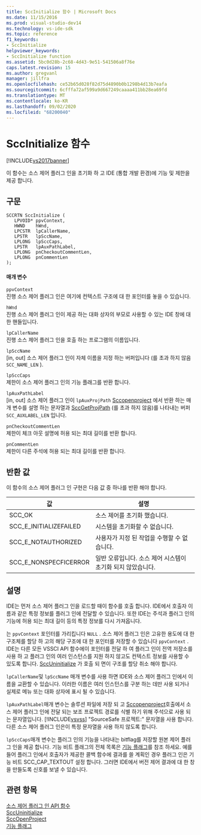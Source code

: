 ```yaml
---
title: SccInitialize 함수 | Microsoft Docs
ms.date: 11/15/2016
ms.prod: visual-studio-dev14
ms.technology: vs-ide-sdk
ms.topic: reference
f1_keywords:
- SccInitialize
helpviewer_keywords:
- SccInitialize function
ms.assetid: 5bc0d28b-2c68-4d43-9e51-541506a8f76e
caps.latest.revision: 15
ms.author: gregvanl
manager: jillfra
ms.openlocfilehash: ce52b65d028f82d75d4890b0b1298b4d13b7eafa
ms.sourcegitcommit: 6cfffa72af599a9d667249caaaa411bb28ea69fd
ms.translationtype: MT
ms.contentlocale: ko-KR
ms.lasthandoff: 09/02/2020
ms.locfileid: "68200040"
---
```

# <a name="sccinitialize-function"></a>SccInitialize 함수
[!INCLUDE[vs2017banner](../includes/vs2017banner.md)]

이 함수는 소스 제어 플러그 인을 초기화 하 고 IDE (통합 개발 환경)에 기능 및 제한을 제공 합니다.  
  
## <a name="syntax"></a>구문  
  
```cpp#  
SCCRTN SccInitialize (  
   LPVOID* ppvContext,  
   HWND    hWnd,  
   LPCSTR  lpCallerName,  
   LPSTR   lpSccName,  
   LPLONG  lpSccCaps,  
   LPSTR   lpAuxPathLabel,  
   LPLONG  pnCheckoutCommentLen,  
   LPLONG  pnCommentLen  
);  
```  
  
#### <a name="parameters"></a>매개 변수  
 `ppvContext`  
 진행 소스 제어 플러그 인은 여기에 컨텍스트 구조에 대 한 포인터를 놓을 수 있습니다.  
  
 `hWnd`  
 진행 소스 제어 플러그 인이 제공 하는 대화 상자의 부모로 사용할 수 있는 IDE 창에 대 한 핸들입니다.  
  
 `lpCallerName`  
 진행 소스 제어 플러그 인을 호출 하는 프로그램의 이름입니다.  
  
 `lpSccName`  
 [in, out] 소스 제어 플러그 인이 자체 이름을 지정 하는 버퍼입니다 (를 초과 하지 않음 `SCC_NAME_LEN` ).  
  
 `lpSccCaps`  
 제한이 소스 제어 플러그 인의 기능 플래그를 반환 합니다.  
  
 `lpAuxPathLabel`  
 [in, out] 소스 제어 플러그 인이 `lpAuxProjPath` [Sccopenproject](../extensibility/sccopenproject-function.md) 에서 반환 하는 매개 변수를 설명 하는 문자열과 [SccGetProjPath](../extensibility/sccgetprojpath-function.md) (를 초과 하지 않음)를 나타내는 버퍼 `SCC_AUXLABEL_LEN` 입니다.  
  
 `pnCheckoutCommentLen`  
 제한이 체크 아웃 설명에 허용 되는 최대 길이를 반환 합니다.  
  
 `pnCommentLen`  
 제한이 다른 주석에 허용 되는 최대 길이를 반환 합니다.  
  
## <a name="return-value"></a>반환 값  
 이 함수의 소스 제어 플러그 인 구현은 다음 값 중 하나를 반환 해야 합니다.  
  
|값|설명|  
|-----------|-----------------|  
|SCC_OK|소스 제어를 초기화 했습니다.|  
|SCC_E_INITIALIZEFAILED|시스템을 초기화할 수 없습니다.|  
|SCC_E_NOTAUTHORIZED|사용자가 지정 된 작업을 수행할 수 없습니다.|  
|SCC_E_NONSPECFICERROR|일반 오류입니다. 소스 제어 시스템이 초기화 되지 않았습니다.|  
  
## <a name="remarks"></a>설명  
 IDE는 먼저 소스 제어 플러그 인을 로드할 때이 함수를 호출 합니다. IDE에서 호출자 이름과 같은 특정 정보를 플러그 인에 전달할 수 있습니다. 또한 IDE는 주석과 플러그 인의 기능에 허용 되는 최대 길이 등의 특정 정보를 다시 가져옵니다.  
  
 는 `ppvContext` 포인터를 가리킵니다 `NULL` . 소스 제어 플러그 인은 고유한 용도에 대 한 구조체를 할당 하 고의 해당 구조에 대 한 포인터를 저장할 수 있습니다 `ppvContext` . IDE는 다른 모든 VSSCI API 함수에이 포인터를 전달 하 여 플러그 인이 전역 저장소를 사용 하 고 플러그 인의 여러 인스턴스를 지원 하지 않고도 컨텍스트 정보를 사용할 수 있도록 합니다. [SccUninitialize](../extensibility/sccuninitialize-function.md) 가 호출 되 면이 구조를 할당 취소 해야 합니다.  
  
 `lpCallerName`및 `lpSccName` 매개 변수를 사용 하면 IDE와 소스 제어 플러그 인에서 이름을 교환할 수 있습니다. 이러한 이름은 여러 인스턴스를 구분 하는 데만 사용 되거나 실제로 메뉴 또는 대화 상자에 표시 될 수 있습니다.  
  
 `lpAuxPathLabel`매개 변수는 솔루션 파일에 저장 되 고 [Sccopenproject](../extensibility/sccopenproject-function.md)호출에서 소스 제어 플러그 인에 전달 되는 보조 프로젝트 경로를 식별 하기 위해 주석으로 사용 되는 문자열입니다. [!INCLUDE[vsvss](../includes/vsvss-md.md)] "SourceSafe 프로젝트:" 문자열을 사용 합니다. 다른 소스 제어 플러그 인은이 특정 문자열을 사용 하지 않도록 합니다.  
  
 `lpSccCaps`매개 변수는 플러그 인의 기능을 나타내는 bitflag를 저장할 원본 제어 플러그 인을 제공 합니다. 기능 비트 플래그의 전체 목록은 [기능 플래그](../extensibility/capability-flags.md)를 참조 하세요. 예를 들어 플러그 인에서 호출자가 제공한 콜백 함수에 결과를 쓸 계획인 경우 플러그 인은 기능 비트 SCC_CAP_TEXTOUT 설정 합니다. 그러면 IDE에서 버전 제어 결과에 대 한 창을 만들도록 신호를 보낼 수 있습니다.  
  
## <a name="see-also"></a>관련 항목  
 [소스 제어 플러그 인 API 함수](../extensibility/source-control-plug-in-api-functions.md)   
 [SccUninitialize](../extensibility/sccuninitialize-function.md)   
 [SccOpenProject](../extensibility/sccopenproject-function.md)   
 [기능 플래그](../extensibility/capability-flags.md)
